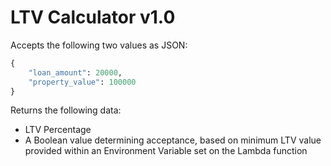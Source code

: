 # LTV Calculator v1.0

Accepts the following two values as JSON:

```python
{
    "loan_amount": 20000,
    "property_value": 100000
}
```

Returns the following data:

- LTV Percentage
- A Boolean value determining acceptance, based on minimum LTV value provided within an Environment Variable set on the Lambda function
